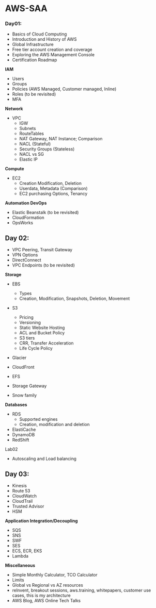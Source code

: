 # AWS-SAA

### Day01:

-   Basics of Cloud Computing
-   Introduction and History of AWS
-   Global Infrastructure
-   Free tier account creation and coverage
-   Exploring the AWS Management Console
-   Certification Roadmap

**IAM**

-   Users
-   Groups
-   Policies (AWS Managed, Customer managed, Inline)
-   Roles (to be revisited)
-   MFA

**Network**

-   VPC
    -   IGW
    -   Subnets
    -   RouteTables
    -   NAT Gateway, NAT Instance; Comparison
    -   NACL (Stateful)
    -   Security Groups (Stateless)
    -   NACL vs SG
    -   Elastic IP

**Compute**

-   EC2
    -   Creation Modification, Deletion
    -   Userdata, Metadata (Comparison)
    -   EC2 purchasing Options, Tenancy

**Automation DevOps**

-   Elastic Beanstalk (to be revisited)
-   CloudFormation
-   OpsWorks


## Day 02:


-   VPC Peering, Transit Gateway
-   VPN Options
-   DirectConnect
-   VPC Endpoints (to be revisited)

**Storage**

-   EBS  
    -   Types  
    -   Creation, Modification, Snapshots, Deletion, Movement
-   S3
    -   Pricing
    -   Versioning
    -   Static Website Hosting
    -   ACL and Bucket Policy
    -   S3 tiers
    -   CRR, Transfer Acceleration
    -   Life Cycle Policy
-   Glacier

-   CloudFront
-   EFS
-   Storage Gateway
-   Snow family

**Databases**

-   RDS
    -   Supported engines
    -   Creation, modification and deletion
-   ElastiCache
-   DynamoDB
-   RedShift

Lab02

-   Autoscaling and Load balancing


## Day 03:


-   Kinesis
-   Route 53
-   CloudWatch
-   CloudTrail
-   Trusted Advisor
-   HSM

**Application Integration/Decoupling**

-   SQS
-   SNS
-   SWF
-   SES
-   ECS, ECR, EKS
-   Lambda

**Miscellaneous**

-   Simple Monthly Calculator, TCO Calculator
-   Limits
-   Global vs Regional vs AZ resources
-   reInvent, breakout sessions, aws.training, whitepapers, customer use cases, this is my architecture
-   AWS Blog, AWS Online Tech Talks
